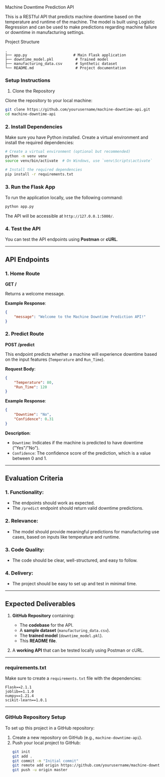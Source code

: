 


 Machine Downtime Prediction API

This is a RESTful API that predicts machine downtime based on the temperature and runtime of the machine. The model is built using Logistic Regression and can be used to make predictions regarding machine failure or downtime in manufacturing settings.

 Project Structure

```
.
├── app.py                     # Main Flask application
├── downtime_model.pkl          # Trained model
├── manufacturing_data.csv      # Synthetic dataset
└── README.md                   # Project documentation
```

### Setup Instructions

 1. Clone the Repository

Clone the repository to your local machine:
```bash
git clone https://github.com/yourusername/machine-downtime-api.git
cd machine-downtime-api
```

### 2. Install Dependencies

Make sure you have Python installed. Create a virtual environment and install the required dependencies:
```bash
# Create a virtual environment (optional but recommended)
python -m venv venv
source venv/bin/activate  # On Windows, use `venv\Scripts\activate`

# Install the required dependencies
pip install -r requirements.txt
```

### 3. Run the Flask App

To run the application locally, use the following command:
```bash
python app.py
```
The API will be accessible at `http://127.0.0.1:5000/`.

### 4. Test the API

You can test the API endpoints using **Postman** or **cURL**.

---

## API Endpoints

### 1. **Home Route**
**GET /**

Returns a welcome message.

**Example Response**:
```json
{
    "message": "Welcome to the Machine Downtime Prediction API!"
}
```

### 2. **Predict Route**
**POST /predict**

This endpoint predicts whether a machine will experience downtime based on the input features (`Temperature` and `Run_Time`).

**Request Body**:
```json
{
    "Temperature": 80,
    "Run_Time": 120
}
```

**Example Response**:
```json
{
    "Downtime": "No",
    "Confidence": 0.31
}
```

**Description**:
- `Downtime`: Indicates if the machine is predicted to have downtime ("Yes"/"No").
- `Confidence`: The confidence score of the prediction, which is a value between 0 and 1.

---

## Evaluation Criteria

### 1. **Functionality**:
- The endpoints should work as expected.
- The `/predict` endpoint should return valid downtime predictions.

### 2. **Relevance**:
- The model should provide meaningful predictions for manufacturing use cases, based on inputs like temperature and runtime.

### 3. **Code Quality**:
- The code should be clear, well-structured, and easy to follow.

### 4. **Delivery**:
- The project should be easy to set up and test in minimal time.

---

## Expected Deliverables

1. **GitHub Repository** containing:
   - The **codebase** for the API.
   - A **sample dataset** (`manufacturing_data.csv`).
   - The **trained model** (`downtime_model.pkl`).
   - This **README file**.

2. A **working API** that can be tested locally using Postman or cURL.

---



### **requirements.txt**
Make sure to create a `requirements.txt` file with the dependencies:

```
Flask==2.1.1
joblib==1.1.0
numpy==1.21.4
scikit-learn==1.0.1
```

---

### **GitHub Repository Setup**
To set up this project in a GitHub repository:

1. Create a new repository on GitHub (e.g., `machine-downtime-api`).
2. Push your local project to GitHub:
   ```bash
   git init
   git add .
   git commit -m "Initial commit"
   git remote add origin https://github.com/yourusername/machine-downtime-api.git
   git push -u origin master
   ```




